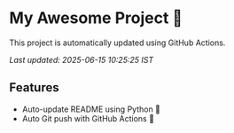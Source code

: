 # My Awesome Project 🚀

This project is automatically updated using GitHub Actions.

_Last updated: 2025-06-15 10:25:25 IST_

## Features
- Auto-update README using Python 🐍
- Auto Git push with GitHub Actions 🤖

